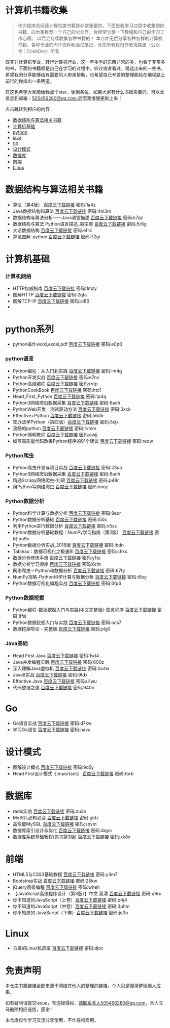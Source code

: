 # 计算机书籍收集

> 作为程序员阅读计算机类书籍是非常重要的，下面是我学习过程中收集到的书籍。向大家推荐一个自己的公众号，会经常分享一下教程和自己的学习工作心得。
以后会持续收集各种书籍的！
> 本仓库无偿分享各种各样的计算机书籍，各种专业的PDF资料和面试笔记，仓库所有权归作者海森堡（公众号：CookDev）所有

双非非计算机专业，转行计算机行业，这一年多学的东西非常的多，也看了非常多的书，下面的书籍都是自己在学习的过程中，听过或者看过，精选出来的一些书，希望我的分享能够给有需要的人带来帮助，也希望自己辛苦的整理能给在编程路上前行的你指出一条明道。

在这也希望大家能给我点个star，谢谢各位，如果大家有什么书籍需要的，可以发信息到邮箱：505456280@qq.com,后面我慢慢更新上来！

点击跳转到相应的内容：
- [数据结构与算法相关书籍](https://github.com/hellgoddess/ITBook/blob/main/README.md#%E6%95%B0%E6%8D%AE%E7%BB%93%E6%9E%84%E4%B8%8E%E7%AE%97%E6%B3%95%E7%9B%B8%E5%85%B3%E4%B9%A6%E7%B1%8D)
- [计算机基础](https://github.com/hellgoddess/ITBook/blob/main/README.md#%E8%AE%A1%E7%AE%97%E6%9C%BA%E5%9F%BA%E7%A1%80)
- [python](https://github.com/hellgoddess/ITBook/blob/main/README.md#python%E7%B3%BB%E5%88%97)
- [java](https://github.com/hellgoddess/ITBook/blob/main/README.md#java%E5%9F%BA%E7%A1%80)
- [go](https://github.com/hellgoddess/ITBook/blob/main/README.md#go)
- [设计模式](https://github.com/hellgoddess/ITBook/blob/main/README.md#%E8%AE%BE%E8%AE%A1%E6%A8%A1%E5%BC%8F)
- [数据库](https://github.com/hellgoddess/ITBook/blob/main/README.md#%E6%95%B0%E6%8D%AE%E5%BA%93)
- [前端](https://github.com/hellgoddess/ITBook/blob/main/README.md#%E5%89%8D%E7%AB%AF)
- [Linux](https://github.com/hellgoddess/ITBook/blob/main/README.md#linux)



# 数据结构与算法相关书籍

- 算法（第4版） [百度云下载链接](https://pan.baidu.com/s/1LWYHUd-gybF1AMkS_exymA) 密码:1a4z
- Java数据结构和算法 [百度云下载链接](https://pan.baidu.com/s/1STqloi46Q-VgLMNDPz60lQ) 密码:4m3m
- 数据结构与算法分析——Java语言描述 [百度云下载链接](https://pan.baidu.com/s/1q6brirY6gbld2KBnpLMq0g) 密码:k7qz
- 数据结构与算法 Python语言描述_裘宗燕 [百度云下载链接](https://pan.baidu.com/s/1mD2_NQtT6eVWRevuuztdyw) 密码:5r6g
- 大话数据结构 [百度云下载链接](https://pan.baidu.com/s/1D_uP1IeuxfGaKU3P7L2sRQ) 密码:efr4
- 算法图解-python [百度云下载链接](https://pan.baidu.com/s/1C_yeaI9RuhL7LuK2UYLx7Q) 密码:72gi

# 计算机基础

### 计算机网络

- HTTP权威指南 [百度云下载链接](https://pan.baidu.com/s/1qDxvO1UuKaxl7tiDF049Mg) 密码:1mzy
- 图解HTTP [百度云下载链接](https://pan.baidu.com/s/1BOryu7URoLVKe7xF2QO7Aw) 密码:2qta
- 图解TCP-IP [百度云下载链接](https://pan.baidu.com/s/1vBH0R5vdA-aF5CPkFMn5LA) 密码:al86
- 
# python系列

- python操作word,excel,pdf [百度云下载链接](https://pan.baidu.com/s/1InPSXRWcrnpj2QSr_yOYPw) 密码:e0p0

### python语言
- Python编程：从入门到实践 [百度云下载链接](https://pan.baidu.com/s/1iLtolOUate2BrHxVkYuESQ) 密码:im4g
- Python开发实战 [百度云下载链接](https://pan.baidu.com/s/17u1f_TUNFZGkghlwYaPehw) 密码:e7nv
- Python高级编程 [百度云下载链接](https://pan.baidu.com/s/1IHWpWPQH1SVXeQMB2aLD0w) 密码:rvtp
- PythonCookBook [百度云下载链接](https://pan.baidu.com/s/1_9yDiOud0FfwKC-rzn0ZWw) 密码:htc1
- Head_First_Python [百度云下载链接](https://pan.baidu.com/s/1C6zRSEztLC9LNnRbn84SOg) 密码:1p4q
- Python3网络爬虫数据采集 [百度云下载链接](https://pan.baidu.com/s/1DsqtH7VY7qZr-BN1S78ZRA) 密码:6adh
- PythonWeb开发：测试驱动方法 [百度云下载链接](https://pan.baidu.com/s/1sMdMKXUYf6FbboBK4VCapg) 密码:3xck
- Effective+Python [百度云下载链接](https://pan.baidu.com/s/1vOQugMPFQtL8e57E4If5yQ) 密码:56db
- 笨办法学Python（第四版）[百度云下载链接](https://pan.baidu.com/s/1EJpkVdd_oHkm5BtUQQcukw) 密码:5xjx
- 流畅的python [百度云下载链接](https://pan.baidu.com/s/1baHV7hRJWyUBoGwBaPFDCg) 密码:tvmm
- Python简明教程 [百度云下载链接](https://pan.baidu.com/s/1XjX_hc5yfhd76vgO0N4YvQ) 密码:awjj
- 编写高质量代码改善Python程序的91个建议 [百度云下载链接](https://pan.baidu.com/s/1X4gWVxUmMtxxBiIiW7oWVg) 密码:redw


### Python爬虫
- Python爬虫开发与项目实战 [百度云下载链接](https://pan.baidu.com/s/1yhQUynGeQawixx_lwovYiw) 密码:23ua
- Python3网络爬虫数据采集 [百度云下载链接](https://pan.baidu.com/s/1DsqtH7VY7qZr-BN1S78ZRA) 密码:6adh
- 精通Scrapy网络爬虫-刘硕 [百度云下载链接](https://pan.baidu.com/s/1cSU1wcr7-UJ01dVYnUJKdw) 密码:p48r
- 用Python写网络爬虫 [百度云下载链接](https://pan.baidu.com/s/1TVOsC9z5mo6IzTGUVDw9oQ) 密码:imoz

### Python数据分析
- Python科学计算与数据分析 [百度云下载链接](https://pan.baidu.com/s/17mKJmmIYuTKn_tCT59Ntvw) 密码:8eor
- Python数据分析基础 [百度云下载链接](https://pan.baidu.com/s/1tqDA5BJTJo8IyGSEgDmDKQ) 密码:l50c
- 利用Python进行数据分析 [百度云下载链接](https://pan.baidu.com/s/1AbG_XWJMYBfQhecGz3wecg) 密码:v5xz
- Python数据分析基础教程：NumPy学习指南（第2版） [百度云下载链接](https://pan.baidu.com/s/1hAd8RZ4ooltFf8omti1rDQ) 密码:pu9x
- Python数据分析实战_2016版 [百度云下载链接](https://pan.baidu.com/s/1JTwCAdN3vhIbYjhh0to4IQ) 密码:ibdn
- Tableau：数据可视化之极速BI [百度云下载链接](https://pan.baidu.com/s/1TnuqDJTfepnUhJdfxPle-A) 密码:chks
- 数据分析修炼手册 [百度云下载链接](https://pan.baidu.com/s/1pmrdE00IPxWamx22a81F4A) 密码:y1tu
- 数据分析学习顺序 [百度云下载链接](https://pan.baidu.com/s/1vtKYSaW3WlHY_Lr9EuL3wg) 密码:6rht
- 网络爬虫－Python和数据分析 [百度云下载链接](https://pan.baidu.com/s/1C_JtNLo9WQn6muB7lBrrmw) 密码:67ty
- NumPy攻略-Python科学计算与数据分析 [百度云下载链接](https://pan.baidu.com/s/18gmi2c4BNngUmeKHbKuCpA) 密码:t8xy
- Python数据可视化编程实战 [百度云下载链接](https://pan.baidu.com/s/1RpHkrpWxV7df6A0gHUwKwQ) 密码:6fp6

### Python数据挖掘
- Python编程-数据挖掘入门与实践(中文完整版)-图灵程序 [百度云下载链接](https://pan.baidu.com/s/1oQqrxInE0KFpIXDQS2bARA) 密码:8fsi
- Python数据挖掘入门与实践 [百度云下载链接](https://pan.baidu.com/s/12-hkCTNGy8vOwFMXijg5GQ) 密码:ocs7
- 数据挖掘导论 - 完整版 [百度云下载链接](https://pan.baidu.com/s/1ubxDoE-NokrBsd3v7HOw0w) 密码:plg0

### Java基础

- Head First Java [百度云下载链接](https://pan.baidu.com/s/1e9TIpYqic3F-KNLrom0Fpw) 密码:1wt4
- Java并发编程实践 [百度云下载链接](https://pan.baidu.com/s/1fbskeD8JaZANYGGWvKrwfw) 密码:600z
- 深入理解Java虚拟机 [百度云下载链接](https://pan.baidu.com/s/1IZL_O_f7ENMjH8ADa-BD1A) 密码:0x4w
- Java8实战 [百度云下载链接](https://pan.baidu.com/s/1zldRSVW4TeLPuP6_fv5Znw) 密码:9tdx
- Effective Java [百度云下载链接](https://pan.baidu.com/s/1zAxFqLPUm4WciutMCDbWuA) 密码:u1wu
- 代码整洁之道 [百度云下载链接](https://pan.baidu.com/s/1lvMt3VFsYsk5QRSPn1MI2Q) 密码:940o

# Go

- Go语言实战 [百度云下载链接](https://pan.baidu.com/s/17iTK7fhqRoZDV-XZUD8yhQ) 密码:d7kw
- 学习Go语言 [百度云下载链接](https://pan.baidu.com/s/1IpcufPPMDvV6J6dlGdtvPg) 密码:navu


# 设计模式

- 图解设计模式 [百度云下载链接](https://pan.baidu.com/s/186Bw6c-Ikfo5F6fnX7uxoQ) 密码:9o5y
- Head First设计模式《important》 [百度云下载链接](https://pan.baidu.com/s/1Dm3alvwHmY9cBLndU96rdQ) 密码:forb


# 数据库
- redis实战 [百度云下载链接](https://pan.baidu.com/s/1lPCe74sRBOdlwNe_JhLO4A) 密码:zu3n
- MySQL必知必会 [百度云下载链接](https://pan.baidu.com/s/1roMOnqrlEBKywZDSwGlzAA) 密码:gldz
- 高性能MySQL [百度云下载链接](https://pan.baidu.com/s/1-Mrjs-9zc88IkMU5qxTTtg) 密码:sbvm
- 数据库索引设计与优化 [百度云下载链接](https://pan.baidu.com/s/1J89o4jrz7Eyd1ns6a7erPQ) 密码:4qyn
- 数据库系统基础教程(原书第3版) [百度云下载链接](https://pan.baidu.com/s/1sGO-NB0dHxMeEt9teA3yfQ) 密码:xk8x


# 前端

- HTML5与CSS3基础教程 [百度云下载链接](https://pan.baidu.com/s/1ckmtYYSJXJ1KU7hWqDCRIg) 密码:y3m7
- Bootstrap实战 [百度云下载链接](https://pan.baidu.com/s/1p747xfLJx_aqWVNDVHOcqQ) 密码:25kw
- jQuery高级编程 [百度云下载链接](https://pan.baidu.com/s/1NlISMERtN0nWtqcjeuaJBg) 密码:wheh
- 【JavaScript高级程序设计（第3版）】中文 高清 [百度云下载链接](https://pan.baidu.com/s/1PpLAOcKuORDQvidZSaEOpw) 密码:q9ru
- 你不知道的JavaScript（上卷）[百度云下载链接](https://pan.baidu.com/s/1bqnSKx0LE3OXk6EACwBZfw) 密码:p4j4
- 你不知道的JavaScript（中卷）[百度云下载链接](https://pan.baidu.com/s/1kskYhWmDXPNeGS2DDCR67g) 密码:3phm
- 你不知道的 JavaScript（下卷）[百度云下载链接](https://pan.baidu.com/s/19m7_rgYfAAqOUftjPmInIQ) 密码:jq3u


# Linux

- 鸟哥的Linux私房菜 [百度云下载链接](https://pan.baidu.com/s/10tCGLa9y5G-VNefEexIDeQ) 密码:djoc


# 免责声明
本仓库书籍链接全部来源于网络其他人的整理的链接，个人只是搜录整理他人成果。

如有疑问请提交issue，有违规侵权，请联系本人505456280@qq.com，本人立马删除相应链接，感谢！

本仓库仅作学习交流分享使用，不作任何商用。
